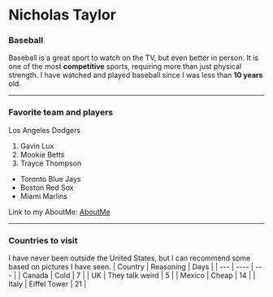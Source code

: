 # Nicholas Taylor
### Baseball
 Baseball is a great sport to watch on the TV, but even better in person. It is one of the most **competitive** sports, requiring more than just physical strength. I have watched and played baseball since I was less than **10 years** old.

---
### Favorite team and players
Los Angeles Dodgers
1. Gavin Lux
2. Mookie Betts
3. Trayce Thompson

- Toronto Blue Jays
- Boston Red Sox
- Miami Marlins

Link to my AboutMe: [AboutMe](https://github.com/NTaylor29/assignnment2-taylor/blob/main/AboutMe.md)

---
### Countries to visit
I have never been outside the United States, but I can recommend some based on pictures I have seen.
| Country | Reasoning | Days |
| ---     | ----      | ---  |
| Canada  | Cold      | 7    |
| UK      | They talk weird | 5 |
| Mexico  | Cheap     | 14   |
| Italy   | Eiffel Tower | 21 |

